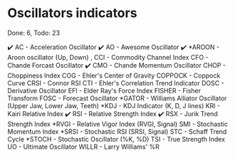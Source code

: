 # Oscillators indicators
Done: 6, Todo: 23

✔️ AC - Acceleration Oscillator
✔️ AO - Awesome Oscillator
✔️ *AROON - Aroon oscillator (Up, Down)
, 
CCI - Commodity Channel Index
CFO - Chande Forcast Oscillator
✔️ CMO - Chande Momentum Oscillator
CHOP - Choppiness Index
COG - Ehler's Center of Gravity
COPPOCK - Coppock Curve
CRSI - Connor RSI
CTI - Ehler's Correlation Trend Indicator
DOSC - Derivative Oscillator
EFI - Elder Ray's Force Index
FISHER - Fisher Transform
FOSC - Forecast Oscillator
*GATOR - Williams Alliator Oscillator (Upper Jaw, Lower Jaw, Teeth)
*KDJ - KDJ Indicator (K, D, J lines)
KRI - Kairi Relative Index
✔️ RSI - Relative Strength Index
✔️ RSX - Jurik Trend Strength Index
*RVGI - Relative Vigor Index (RVGI, Signal)
SMI - Stochastic Momentum Index
*SRSI - Stochastic RSI (SRSI, Signal)
STC - Schaff Trend Cycle
*STOCH - Stochastic Oscillator (%K, %D)
TSI - True Strength Index
UO - Ultimate Oscillator
WILLR - Larry Williams' %R
